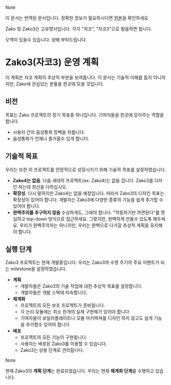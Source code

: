 > [!NOTE]
> 이 문서는 번역된 문서입니다. 정확한 정보가 필요하시다면 [원본](http://github.com/zako-ac/zako3/blob/main/docs/en/project.md)을 확인하세요
>
> Zako 및 Zako3는 고유명사입니다. 각각 "자코", "자코3"으로 발음하면 됩니다.
> 
> 오역이 있을수 있습니다. 양해 부탁드립니다.

# Zako3(자코3) 운영 계획
이 계획은 자코 계획의 추상적 부분을 보여줍니다. 이 문서는 기술적 이해를 돕지 아니하지만, Zako에 관심있는 분들을 한곳에 모을 것입니다.

## 비전
목표는 Zako 프로젝트의 장기 목표중 하나입니다. 기여자들을 한곳에 모아주는 역할을 합니다.
- 사용자 간의 음성통화 장벽을 허뭅니다.
- 음성통화가 언제나 즐거울수 있게 합니다.

## 기술적 목표
우리는 또한 이 프로젝트를 안정적으로 성장시키기 위해 기술적 목표를 설정하였습니다.
- **Zako4는 없음**. 다음 새대의 프로젝트(ex. Zako4)는 없을 겁니다. Zako3를 디자인 하는데 최선을 다하십시오.
- **확장성**. 다시 말하지만 Zako4는 없을 예정입니다. 따라서 Zako3의 디자인 목표는 확장성이 있어야 합니다. 개발자는 Zako3에 다양한 종류의 기능을 쉽게 추가할 수 있어야 합니다.
- **완벽주의를 추구하지 않음** 수상하게도, 그래야 합니다. "작동하기만 하면된다"를 명심하고 top-down 방식으로 접근하세요. 그렇지만, 완벽하게 만들수 있도록 해두세요. 우리가 완벽주의자는 아니지만, 우리는 완벽으로 다가갈 추상적 계획을 유지해야 합니다.

## 실행 단계
Zako3 프로젝트는 현재 개발중입니다. 우리는 Zako3의 수명 주기의 주요 이벤트가 되는 milestone을 설정하였습니다.
- **계획**
    - 개발자들은 Zako3의 기술 작업에 대한 추상적 목표를 설정합니다.
    - 개발자들은 개발 스택에 익숙합니다.
- **체계화**
    - 프로젝트의 모든 보조 프로젝트가 준비됩니다.
    - 각 논리 모듈에는 최소 한개의 실제 구현체가 있어야 합니다
    - 기여자들이 보일러플레이트나 모듈 아키텍쳐를 디자인 하지 않고도 쉽게 기능을 추가할수 있어야 합니다
- **배포**
    - 프로젝트의 모든 기능이 구현됩니다.
    - 사용자는 배포된 Zako3를 이용할 수 있습니다.
    - Zako3는 상용 단계로 관리됩니다.

> [!NOTE]
> 현재 Zako3의 **계획 단계**는 완료되었습니다. 우리는 현재 **체계화 단계**를 수행하고 있습니다.


[^1]: 이 계획은 자코의 전체 계획을 아우르기 때문에, 우리는 이것을 Zako3라고 부르지 않고, Zako라고 부릅니다.
